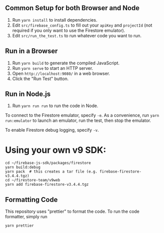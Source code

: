 ## Common Setup for both Browser and Node

1. Run `yarn install` to install dependencies.
2. Edit `src/firebase_config.ts` to fill out your `apiKey` and `projectId`
   (not required if you only want to use the Firestore emulator).
3. Edit `src/run_the_test.ts` to run whatever code you want to run.

## Run in a Browser

1. Run `yarn build` to generate the compiled JavaScript.
2. Run `yarn serve` to start an HTTP server.
3. Open `http://localhost:9080/` in a web browser.
4. Click the "Run Test" button.

## Run in Node.js

1. Run `yarn run run` to run the code in Node.

To connect to the Firestore emulator, specify `-e`.
As a convenience, run `yarn run:emulator` to launch an emulator,
run the test, then stop the emulator.

To enable Firestore debug logging, specify `-v`.

# Using your own v9 SDK:

```
cd ~/firebase-js-sdk/packages/firestore
yarn build:debug
yarn pack  # this creates a tar file (e.g. firebase-firestore-v3.4.4.tgz)
cd ~/firestore-team/v9web
yarn add firebase-firestore-v3.4.4.tgz
```

## Formatting Code

This repository uses "prettier" to format the code.
To run the code formatter, simply run

```
yarn prettier
```
